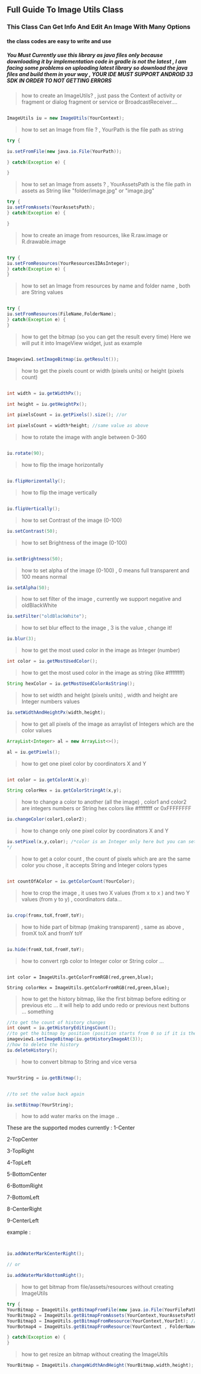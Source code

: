 ## Full Guide To Image Utils Class 
### This Class Can Get Info And Edit An Image With Many Options
#### the class codes are easy to write and use
##### You Must Currently use this library as java files only because downloading it by implementation code in gradle is not the latest , I am facing some problems on uploading latest library so download the java files and build them in your way , YOUR IDE MUST SUPPORT ANDROID 33 SDK IN ORDER TO NOT GETTING ERRORS
> how to create an ImageUtils? , just pass the Context of activity or fragment or dialog fragment or service or BroadcastReceiver....
``` java

ImageUtils iu = new ImageUtils(YourContext);

```

> how to set an Image from file ? , YourPath is the file path as string

``` java
try {

iu.setFromFile(new java.io.File(YourPath));

} catch(Exception e) {

}


```

> how to set an Image from assets ? , YourAssetsPath is the file path in assets as String like "folder/image.jpg" or "image.jpg"
``` java
try {
iu.setFromAssets(YourAssetsPath);
} catch(Exception e) {

}
```

> how to create an image from resources, like R.raw.image or R.drawable.image

``` java

try {
iu.setFromResources(YourResourcesIDAsInteger);
} catch(Exception e) {
}

```

> how to set an Image from resources by name and folder name , both are String values

``` java

try {
iu.setFromResources(FileName,FolderName);
} catch(Exception e) {
}
```

> how to get the bitmap (so you can get the result every time)
Here we will put it into ImageView widget,  just as example

``` java

Imageview1.setImageBitmap(iu.getResult());

```

> how to get the pixels count or width (pixels units) or height (pixels count)
``` java

int width = iu.getWidthPx();

int height = iu.getHeightPx();

int pixelsCount = iu.getPixels().size(); //or

int pixelsCount = width*height; //same value as above

```

> how to rotate the image with angle between 0-360

``` java

iu.rotate(90);

```

> how to flip the image horizontally 

``` java

iu.flipHorizontally();

```

> how to flip the image vertically

``` java

iu.flipVertically();

```

> how to set Contrast of the image (0-100)

``` java
iu.setContrast(50);
```

> how to set Brightness of the image (0-100)

``` java

iu.setBrightness(50);

```

> how to set alpha of the image (0-100) , 0 means full transparent and 100 means normal
``` java
iu.setAlpha(50);
```

> how to set filter of the image , currently we support negative and oldBlackWhite 

``` java
iu.setFilter("oldBlackWhite");
```

> how to set blur effect to the image , 3 is the value , change it!
``` java
iu.blur(3);
```

> how to get the most used color in the image as Integer (number)

``` java
int color = iu.getMostUsedColor();
```

> how to get the most used color in the image as string (like #ffffffff)

``` java
String hexColor = iu.getMostUsedColorAsString();
```
> how to set width and height (pixels units) , width and height are Integer numbers values

``` java
iu.setWidthAndHeightPx(width,height);
```
> how to get all pixels of the image as arraylist of Integers which are the color values
``` java
ArrayList<Integer> al = new ArrayList<>();

al = iu.getPixels();

```

> how to get one pixel color by coordinators X and Y

``` java

int color = iu.getColorAt(x,y):

String colorHex = iu.getColorStringAt(x,y);

```

> how to change a color to another (all the image) , color1 and color2 are integers numbers or String hex colors like #ffffffff or 0xFFFFFFFF

``` java
iu.changeColor(color1,color2);

```

> how to change only one pixel color by coordinators X and Y

``` java
iu.setPixel(x,y,color); /*color is an Integer only here but you can set the value from String by using android.graphics.Color.parseColor(YourColorAsString)
*/
```

> how to get a color count , the count of pixels which are are the same color you chose , it accepts String and Integer colors types

``` java

int countOfAColor = iu.getColorCount(YourColor);
```

> how to crop the image , it uses two X values (from x to x ) and two Y values (from y to y) , coordinators data...

``` java

iu.crop(fromx,toX,fromY,toY);

```

> how to hide part of bitmap (making transparent) , same as above , fromX toX and fromY toY

``` java

iu.hide(fromX,toX,fromY,toY);

```

> how to convert rgb color to Integer color or String color ...

```

int color = ImageUtils.getColorFromRGB(red,green,blue);

String colorHex = ImageUtils.getColorFromRGB(red,green,blue);

```
> how to get the history bitmap,  like the first bitmap before editing or previous etc ... it will help to add undo redo or previous next buttons ... something

``` java
//to get the count of history changes
int count = iu.getHistoryEditingsCount();
//to get the bitmap by position (position starts from 0 so if it is the 4th image (example) it will be 3)
imageview1.setImageBitmap(iu.getHistoryImageAt(3));
//how to delete the history
iu.deleteHistory();

```

> how to convert bitmap to String and vice versa 

``` java

YourString = iu.getBitmap();


//to set the value back again

iu.setBitmap(YourString);

```

> how to add water marks on the image ..

These are the supported modes currently :
1-Center

2-TopCenter

3-TopRight

4-TopLeft

5-BottomCenter

6-BottomRight

7-BottomLeft

8-CenterRight

9-CenterLeft

example :

``` java


iu.addWaterMarkCenterRight();

// or

iu.addWaterMarkBottomRight();

```

> how to get bitmap from file/assets/resources without creating ImageUtils 
``` java
try {
YourBitmap = ImageUtils.getBitmapFromFile(new java.io.File(YourFilePath));
YourBitmap2 = ImageUtils.getBitmapFromAssets(YourContext,YourAssetsPath);
YourBitmap3 = ImageUtils.getBitmapFromResource(YourContext,YourInt); //YourInt : like R.raw.image or R.drawable.logo
YourBotmap4 = ImageUtils.getBitmapFromResource(YourContext , FolderName , FileName);

} catch(Exception e) {
}

```

> how to get resize an bitmap without creating the ImageUtils

``` java
YourBitmap = ImageUtils.changeWidthAndHeight(YourBitmap,width,height);
```







